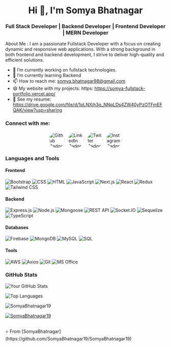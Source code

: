  <h1 align="center">Hi 👋, I'm Somya Bhatnagar</h1>

<h3 align="center">Full Stack Developer | Backend Developer | Frontend Developer | MERN Developer</h3>

About Me : 
I am a passionate Fullstack Developer with a focus on creating dynamic and responsive web applications. With a strong background in both frontend and backend development, I strive to deliver high-quality and efficient solutions.

- 🔭 I’m currently working on fullstack technologies.
- 🌱 I’m currently learning Backend
- 📫 How to reach me: somya.bhatnagar98@gmail.com
- 😄 My website with my projects: https: https://somya-fullstack-portfolio.vercel.app/
- 📄 See my resume: https://drive.google.com/file/d/1pLNXih3q_NNpLDs4ZW40yPzOTFmEFQAK/view?usp=sharing
  
### Connect with me:
<div id="badges">
  <a href="https://github.com/SomyaBhatnagar19">
    <img src="https://raw.githubusercontent.com/rahuldkjain/github-profile-readme-generator/master/src/images/icons/Social/twitter.svg" class="badge" alt="Github Badge"/>
  </a>
  <a href="https://www.linkedin.com/in/somya-bhatnagar/">
    <img src="https://img.shields.io/badge/LinkedIn-blue?style=for-the-badge&logo=Linkedin&logoColor=white" class="badge" alt="LinkedIn Badge"/>
  </a>
  <a href="https://twitter.com/bhatnagar_46554">
    <img src="https://img.shields.io/badge/Twitter-blue?style=for-the-badge&logo=twitter&logoColor=white" class="badge" alt="Twitter Badge"/>
  </a>
  <a href="https://www.instagram.com/somyabhatnagar98">
    <img src="https://img.shields.io/badge/Instagram-E4405F?style=for-the-badge&logo=Instagram&logoColor=white" class="badge" alt="Instagram Badge"/>
  </a>
</div>

<style>
  #badges {
    display: flex;
    gap: 10px; /* Adjust the gap to your preference */
    justify-content: center;
  }
  .badge {
    border-radius: 50%;
    overflow: hidden;
    width: 50px; /* Adjust the width to your preference */
    height: 50px; /* Adjust the height to your preference */
  }
</style>



### Languages and Tools

#### Frontend
![Bootstrap](https://img.shields.io/badge/-Bootstrap-563D7C?style=flat&logo=bootstrap&logoColor=white)
![CSS](https://img.shields.io/badge/-CSS3-1572B6?style=flat&logo=css3&logoColor=white)
![HTML](https://img.shields.io/badge/-HTML5-E34F26?style=flat&logo=html5&logoColor=white)
![JavaScript](https://img.shields.io/badge/-JavaScript-F7DF1E?style=flat&logo=javascript&logoColor=black)
![Next.js](https://img.shields.io/badge/-Next.js-000000?style=flat&logo=next.js&logoColor=white)
![React](https://img.shields.io/badge/-React-61DAFB?style=flat&logo=react&logoColor=white)
![Redux](https://img.shields.io/badge/-Redux-764ABC?style=flat&logo=redux&logoColor=white)
![Tailwind CSS](https://img.shields.io/badge/-Tailwind%20CSS-38B2AC?style=flat&logo=tailwind-css&logoColor=white)

#### Backend
![Express.js](https://img.shields.io/badge/-Express.js-000000?style=flat&logo=express&logoColor=white)
![Node.js](https://img.shields.io/badge/-Node.js-339933?style=flat&logo=node.js&logoColor=white)
![Mongoose](https://img.shields.io/badge/-Mongoose-880000?style=flat&logo=mongoose&logoColor=white)
![REST API](https://img.shields.io/badge/-REST%20API-0000FF?style=flat&logo=rest&logoColor=white)
![Socket.IO](https://img.shields.io/badge/-Socket.IO-010101?style=flat&logo=socket.io&logoColor=white)
![Sequelize](https://img.shields.io/badge/-Sequelize-52B0E7?style=flat&logo=sequelize&logoColor=white)
![TypeScript](https://img.shields.io/badge/-TypeScript-3178C6?style=flat&logo=typescript&logoColor=white)

#### Databases
![Firebase](https://img.shields.io/badge/-Firebase-FFCA28?style=flat&logo=firebase&logoColor=white)
![MongoDB](https://img.shields.io/badge/-MongoDB-47A248?style=flat&logo=mongodb&logoColor=white)
![MySQL](https://img.shields.io/badge/-MySQL-4479A1?style=flat&logo=mysql&logoColor=white)
![SQL](https://img.shields.io/badge/-SQL-0000FF?style=flat&logo=sql&logoColor=white)

#### Tools
![AWS](https://img.shields.io/badge/-AWS-232F3E?style=flat&logo=amazon-aws&logoColor=white)
![Axios](https://img.shields.io/badge/-Axios-5A29E4?style=flat&logo=axios&logoColor=white)
![Git](https://img.shields.io/badge/-Git-F05032?style=flat&logo=git&logoColor=white)
![MS Office](https://img.shields.io/badge/-MS%20Office-D83B01?style=flat&logo=microsoft-office&logoColor=white)


### GitHub Stats

![Your GitHub Stats](https://github-readme-stats.vercel.app/api?username=SomyaBhatnagar19&show_icons=true&theme=dark)

![Top Languages](https://github-readme-stats.vercel.app/api/top-langs/?username=SomyaBhatnagar19&layout=compact&theme=dark)

<p align="left"> <img src="https://komarev.com/ghpvc/?username=SomyaBhatnagar19&label=Profile%20views&color=0e75b6&style=flat" alt="SomyaBhatnagar19" /> </p>

<p align="left"> <a href="https://github.com/ryo-ma/github-profile-trophy"><img src="https://github-profile-trophy.vercel.app/?username=SomyaBhatnagar19" alt="SomyaBhatnagar19" /></a> </p>


<br>
⭐️ From [SomyaBhatnagar](https://github.com/SomyaBhatnagar19/SomyaBhatnagar19)
